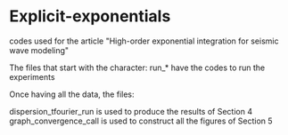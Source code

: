 # Explicit-exponentials
codes used for the article "High-order exponential integration for seismic wave modeling"

The files that start with the character: run_*   have the codes to run the experiments

Once having all the data, the files:

dispersion_tfourier_run      is used to produce the results of Section 4
graph_convergence_call       is used to construct all the figures of Section 5
